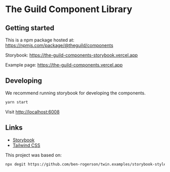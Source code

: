 # The Guild Component Library

## Getting started

This is a npm package hosted at: <https://npmjs.com/package/@theguild/components>

Storybook: <https://the-guild-components-storybook.vercel.app>

Example page: <https://the-guild-components.vercel.app>

## Developing

We recommend running storybook for developing the components.

```sh
yarn start
```

Visit <http://localhost:6008>

## Links

- [Storybook](https://storybook.js.org)
- [Tailwind CSS](https://tailwindcss.com)

This project was based on:

```sh
npx degit https://github.com/ben-rogerson/twin.examples/storybook-styled-components-typescript folder-name
```
